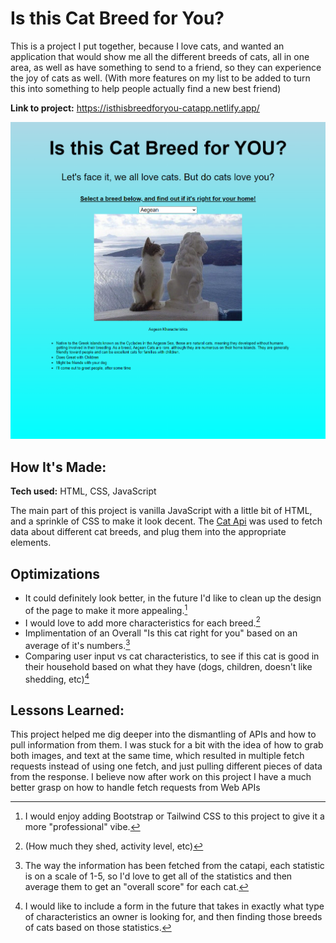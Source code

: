 # Is this Cat Breed for You?

This is a project I put together, because I love cats, and wanted an application that would show me all the different breeds of cats, all in one area, as well as have something to send to a friend, so they can experience the joy of cats as well. (With more features on my list to be added to turn this into something to help people actually find a new best friend)

**Link to project:** https://isthisbreedforyou-catapp.netlify.app/

![alt tag](/imgs/screencapture-127-0-0-1-5500-index-html-2023-09-09-12_47_24.png)

## How It's Made:

**Tech used:** HTML, CSS, JavaScript

The main part of this project is vanilla JavaScript with a little bit of HTML, and a sprinkle of CSS to make it look decent. The [Cat Api](https://thecatapi.com/) was used to fetch data about different cat breeds, and plug them into the appropriate elements.

## Optimizations

- It could definitely look better, in the future I'd like to clean up the design of the page to make it more appealing.[^1]
- I would love to add more characteristics for each breed.[^2]
- Implimentation of an Overall "Is this cat right for you" based on an average of it's numbers.[^3]
- Comparing user input vs cat characteristics, to see if this cat is good in their household based on what they have (dogs, children, doesn't like shedding, etc)[^4]

## Lessons Learned:

This project helped me dig deeper into the dismantling of APIs and how to pull information from them. I was stuck for a bit with the idea of how to grab both images, and text at the same time, which resulted in multiple fetch requests instead of using one fetch, and just pulling different pieces of data from the response. I believe now after work on this project I have a much better grasp on how to handle fetch requests from Web APIs

[^1]: I would enjoy adding Bootstrap or Tailwind CSS to this project to give it a more "professional" vibe.
[^2]: (How much they shed, activity level, etc)
[^3]: The way the information has been fetched from the catapi, each statistic is on a scale of 1-5, so I'd love to get all of the statistics and then average them to get an "overall score" for each cat.
[^4]: I would like to include a form in the future that takes in exactly what type of characteristics an owner is looking for, and then finding those breeds of cats based on those statistics.

